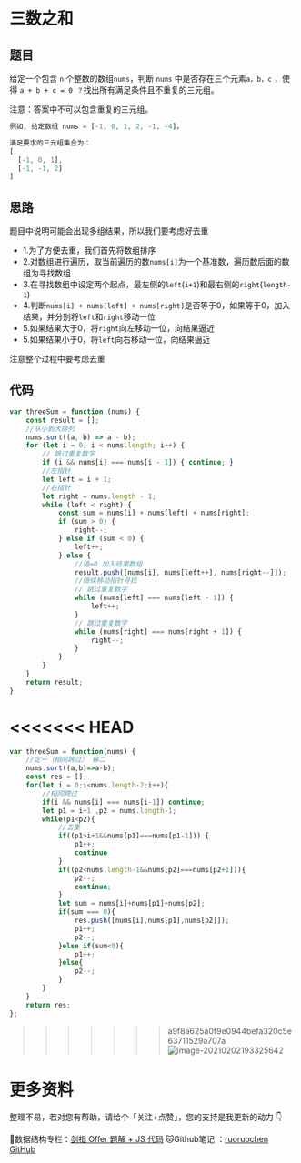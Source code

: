 # 三数之和

## 题目

给定一个包含 `n` 个整数的数组`nums`，判断 `nums` 中是否存在三个元素`a，b，c` ，使得 `a + b + c = 0 ？`找出所有满足条件且不重复的三元组。

注意：答案中不可以包含重复的三元组。

```js
例如, 给定数组 nums = [-1, 0, 1, 2, -1, -4]，

满足要求的三元组集合为：
[
  [-1, 0, 1],
  [-1, -1, 2]
]
```

## 思路

题目中说明可能会出现多组结果，所以我们要考虑好去重

- 1.为了方便去重，我们首先将数组排序
- 2.对数组进行遍历，取当前遍历的数`nums[i]`为一个基准数，遍历数后面的数组为寻找数组
- 3.在寻找数组中设定两个起点，最左侧的`left`(`i+1`)和最右侧的`right`(`length-1`)
- 4.判断`nums[i] + nums[left] + nums[right]`是否等于0，如果等于0，加入结果，并分别将`left`和`right`移动一位
- 5.如果结果大于0，将`right`向左移动一位，向结果逼近
- 5.如果结果小于0，将`left`向右移动一位，向结果逼近

注意整个过程中要考虑去重

## 代码

```js
var threeSum = function (nums) {
    const result = [];
    //从小到大排列
    nums.sort((a, b) => a - b);
    for (let i = 0; i < nums.length; i++) {
        // 跳过重复数字
        if (i && nums[i] === nums[i - 1]) { continue; }
        //左指针
        let left = i + 1;
        //右指针
        let right = nums.length - 1;
        while (left < right) {
            const sum = nums[i] + nums[left] + nums[right];
            if (sum > 0) {
                right--;
            } else if (sum < 0) {
                left++;
            } else {
                //值=0 加入结果数组
                result.push([nums[i], nums[left++], nums[right--]]);
                //继续移动指针寻找
                // 跳过重复数字
                while (nums[left] === nums[left - 1]) {
                    left++;
                }
                // 跳过重复数字
                while (nums[right] === nums[right + 1]) {
                    right--;
                }
            }
        }
    }
    return result;
}
```

<<<<<<< HEAD
=======
```js
var threeSum = function(nums) {
    //定一（相同跨过） 移二
    nums.sort((a,b)=>a-b);
    const res = [];
    for(let i = 0;i<nums.length-2;i++){
        //相同跨过
        if(i && nums[i] === nums[i-1]) continue;
        let p1 = i+1 ,p2 = nums.length-1;
        while(p1<p2){
            //去重
            if((p1>i+1&&nums[p1]===nums[p1-1])) {
                p1++;
                continue
            }
            if((p2<nums.length-1&&nums[p2]===nums[p2+1])){
                p2--;
                continue;
            }
            let sum = nums[i]+nums[p1]+nums[p2];
            if(sum === 0){
                res.push([nums[i],nums[p1],nums[p2]]);
                p1++;
                p2--;
            }else if(sum<0){
                p1++;
            }else{
                p2--;
            }
        }
    }
    return res;
};
```


>>>>>>> a9f8a625a0f9e0944befa320c5e63711529a707a
![image-20210202193325642](http://ruoruochen-img-bed.oss-cn-beijing.aliyuncs.com/img/image-20210202193325642.png)

# 更多资料

整理不易，若对您有帮助，请给个「关注+点赞」，您的支持是我更新的动力 👇

📖数据结构专栏：[剑指 Offer 题解 + JS 代码](https://blog.csdn.net/weixin_43786756/category_10716516.html) 
🐱Github笔记 ：[ruoruochen GitHub](https://github.com/ruoruochen/front-end-note)


